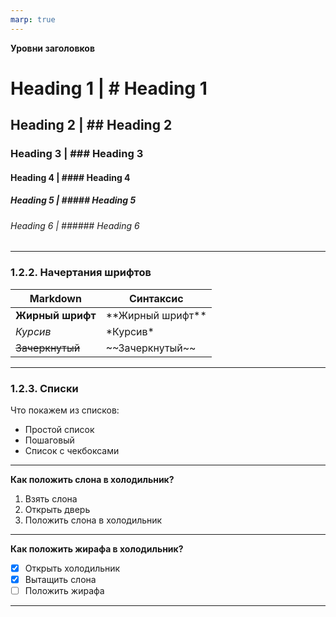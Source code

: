 ```yaml
---
marp: true
---
```


**Уровни заголовков**

<!-- markdownlint-disable MD025 -->
# Heading 1  | \# Heading 1<!-- omit from toc -->
<!-- markdownlint-enable MD025 -->
## Heading 2 | \#\# Heading 2<!-- omit from toc -->

### Heading 3 | \#\#\# Heading 3<!-- omit from toc -->

#### Heading 4 | \#\#\#\# Heading 4<!-- omit from toc -->

##### Heading 5 | \#\#\#\#\# Heading 5<!-- omit from toc -->

###### Heading 6 | \#\#\#\#\#\# Heading 6<!-- omit from toc -->

---

### 1.2.2. Начертания шрифтов
<!-- markdownlint-disable MD036 -->
|Markdown|Синтаксис|
|------- | -----|
|**Жирный шрифт** |  \*\*Жирный шрифт\*\*|
|*Курсив*| \*Курсив\*|
|~~Зачеркнутый~~|\~\~Зачеркнутый\~\~ |

---

### 1.2.3. Списки

Что покажем из списков:

- Простой список
- Пошаговый
- Список с чекбоксами

---

**Как положить слона в холодильник?**

1. Взять слона
2. Открыть дверь
3. Положить слона в холодильник

---

**Как положить жирафа в холодильник?**

- [x] Открыть холодильник
- [x] Вытащить слона
- [ ] Положить жирафа

----